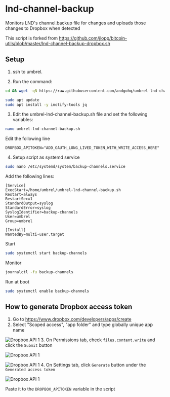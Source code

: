 # lnd-channel-backup
Monitors LND's channel.backup file for changes and uploads those changes to Dropbox when detected

This script is forked from https://github.com/jlopp/bitcoin-utils/blob/master/lnd-channel-backup-dropbox.sh

## Setup

1. ssh to umbrel.

2. Run the command:

```sh
cd && wget -qN https://raw.githubusercontent.com/andgohq/umbrel-lnd-channel-backup/main/umbrel-lnd-channel-backup.sh && chmod +x umbrel-lnd-channel-backup.sh

sudo apt update
sudo apt install -y inotify-tools jq
```

3. Edit the umbrel-lnd-channel-backup.sh file and set the following variables:

```sh
nano umbrel-lnd-channel-backup.sh
```

Edit the following line

```plain
DROPBOX_APITOKEN="ADD_OAUTH_LONG_LIVED_TOKEN_WITH_WRITE_ACCESS_HERE"
```

4. Setup script as systemd service

```sh
sudo nano /etc/systemd/system/backup-channels.service
```

Add the following lines:
```
[Service]
ExecStart=/home/umbrel/umbrel-lnd-channel-backup.sh
Restart=always
RestartSec=1
StandardOutput=syslog
StandardError=syslog
SyslogIdentifier=backup-channels
User=umbrel
Group=umbrel

[Install]
WantedBy=multi-user.target
```


Start

```sh
sudo systemctl start backup-channels
```

Monitor

```sh
journalctl -fu backup-channels
```

Run at boot

```sh
sudo systemctl enable backup-channels
```

## How to generate Dropbox access token

1. Go to https://www.dropbox.com/developers/apps/create
2. Select "Scoped access", "app folder" and type globally unique app name

![Dropbox API 1](https://raw.githubusercontent.com/andgohq/umbrel-lnd-channel-backup/main/images/dropbox-1.png)
3. On Permissions tab, check `files.content.write` and click the `Submit` button

![Dropbox API 1](https://raw.githubusercontent.com/andgohq/umbrel-lnd-channel-backup/main/images/dropbox-2.png)

![Dropbox API 1](https://raw.githubusercontent.com/andgohq/umbrel-lnd-channel-backup/main/images/dropbox-3.png)
4. On Settings tab, click `Generate` button under the `Generated access token`

![Dropbox API 1](https://raw.githubusercontent.com/andgohq/umbrel-lnd-channel-backup/main/images/dropbox-4.png)

Paste it to the `DROPBOX_APITOKEN` variable in the script
